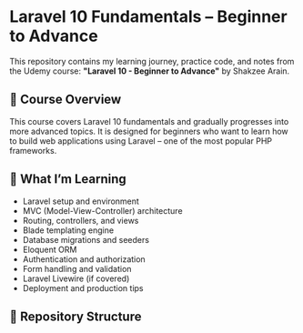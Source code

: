 # Laravel 10 Fundamentals – Beginner to Advance

This repository contains my learning journey, practice code, and notes from the Udemy course: **"Laravel 10 - Beginner to Advance"** by Shakzee Arain.

## 🧠 Course Overview

This course covers Laravel 10 fundamentals and gradually progresses into more advanced topics. It is designed for beginners who want to learn how to build web applications using Laravel – one of the most popular PHP frameworks.

## 🎯 What I’m Learning

- Laravel setup and environment
- MVC (Model-View-Controller) architecture
- Routing, controllers, and views
- Blade templating engine
- Database migrations and seeders
- Eloquent ORM
- Authentication and authorization
- Form handling and validation
- Laravel Livewire (if covered)
- Deployment and production tips

## 📁 Repository Structure

